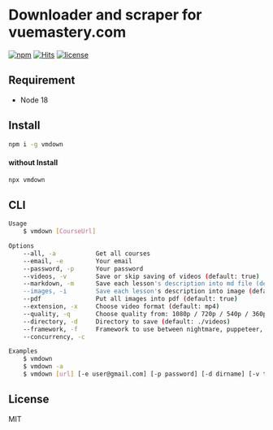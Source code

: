 # Downloader and scraper for vuemastery.com

[![npm](https://badgen.net/npm/v/vmdown)](https://www.npmjs.com/package/vmdown)
[![Hits](https://hits.seeyoufarm.com/api/count/incr/badge.svg?url=https%3A%2F%2Fgithub.com%2Fmuhamed-didovic%2Fvmdown&count_bg=%2379C83D&title_bg=%23555555&icon=&icon_color=%23E7E7E7&title=hits&edge_flat=false)](https://hits.seeyoufarm.com)
[![license](https://flat.badgen.net/github/license/muhamed-didovic/vmdown)](https://github.com/muhamed-didovic/vmdown/blob/main/LICENSE)

## Requirement
- Node 18

## Install
```sh
npm i -g vmdown
```

#### without Install
```sh
npx vmdown
```

## CLI
```sh
Usage
    $ vmdown [CourseUrl]

Options
    --all, -a           Get all courses
    --email, -e         Your email
    --password, -p      Your password
    --videos, -v        Save or skip saving of videos (default: true)
    --markdown, -m      Save each lesson's description into md file (default: true)
    --images, -i        Save each lesson's description into image (default: true)
    --pdf               Put all images into pdf (default: true)
    --extension, -x     Choose video format (default: mp4)
    --quality, -q       Choose quality from: 1080p / 720p / 540p / 360p / 240p (default: 1080p)
    --directory, -d     Directory to save (default: ./videos)
    --framework, -f     Framework to use between nightmare, puppeteer, puppeteer-cluster and playwright (default: puppeteer) (Options available: 'p', 'n', 'pc', 'pw')
    --concurrency, -c

Examples
    $ vmdown
    $ vmdown -a
    $ vmdown [url] [-e user@gmail.com] [-p password] [-d dirname] [-v true/false] [-m true/false] [-i true/false] [--pdf true/false] [-c number]
```

## License
MIT

